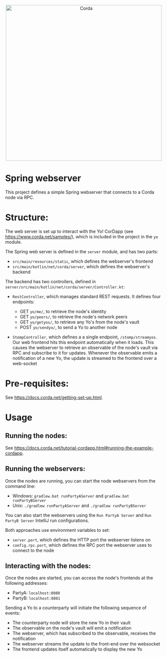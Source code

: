 <p align="center">
  <img src="https://www.corda.net/wp-content/uploads/2016/11/fg005_corda_b.png" alt="Corda" width="500">
</p>

# Spring webserver

This project defines a simple Spring webserver that connects to a Corda node via RPC.

# Structure:

The web server is set up to interact with the Yo! CorDapp (see https://www.corda.net/samples/), 
which is included in the project in the `yo` module.

The Spring web server is defined in the `server` module, and has two parts:

* `src/main/resources/static`, which defines the webserver's frontend
* `src/main/kotlin/net/corda/server`, which defines the webserver's backend

The backend has two controllers, defined in `server/src/main/kotlin/net/corda/server/Controller.kt`:

* `RestController`, which manages standard REST requests. It defines four endpoints:
    * GET `yo/me/`, to retrieve the node's identity
    * GET `yo/peers/`, to retrieve the node's network peers
    * GET `yo/getyos/`, to retrieve any Yo's from the node's vault
    * POST `yo/sendyo/`, to send a Yo to another node
    
* `StompController`, which defines a a single endpoint, `/stomp/streamyos`. Our web frontend hits 
  this endpoint automatically when it loads. This causes the webserver to retrieve an observable 
  of the node's vault via RPC and subscribe to it for updates. Whenever the observable emits a 
  notification of a new Yo, the update is streamed to the frontend over a web-socket
  
# Pre-requisites:
  
See https://docs.corda.net/getting-set-up.html.

# Usage

## Running the nodes:

See https://docs.corda.net/tutorial-cordapp.html#running-the-example-cordapp.

## Running the webservers:

Once the nodes are running, you can start the node webservers from the command line:

* Windows: `gradlew.bat runPartyAServer` and `gradlew.bat runPartyBServer`
* Unix: `./gradlew runPartyAServer` and `./gradlew runPartyBServer`

You can also start the webservers using the `Run PartyA Server` and `Run PartyB Server` IntelliJ 
run configurations.

Both approaches use environment variables to set:

* `server.port`, which defines the HTTP port the webserver listens on
* `config.rpc.port`, which defines the RPC port the webserver uses to connect to the node

## Interacting with the nodes:

Once the nodes are started, you can access the node's frontends at the following addresses:

* PartyA: `localhost:8080`
* PartyB: `localhost:8081`

Sending a Yo to a counterparty will initiate the following sequence of events:

* The counterparty node will store the new Yo in their vault
* The observable on the node's vault will emit a notification
* The webserver, which has subscribed to the observable, receives the notification
* The webserver streams the update to the front-end over the websocket
* The frontend updates itself automatically to display the new Yo
